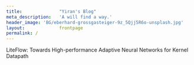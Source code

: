 ```yaml
---
title:              "Yiran's Blog"
meta_description:   'A will find a way.'
header_image: 'BG/eberhard-grossgasteiger-9z_5Qjj5R6o-unsplash.jpg'
layout:             frontpage
permalink: /
---
```

LiteFlow: Towards High-performance Adaptive Neural Networks
for Kernel Datapath
